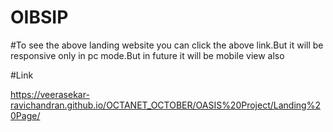 # OIBSIP

#To see the above landing website you can click the above link.But it will be responsive only in pc mode.But in future it will be mobile view also

#Link

https://veerasekar-ravichandran.github.io/OCTANET_OCTOBER/OASIS%20Project/Landing%20Page/
